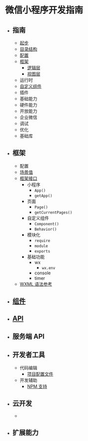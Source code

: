 # 微信小程序开发指南

- ## 指南

  - [起步](./framework/quickstart.md)
  - [目录结构](./framework/structure.md)
  - [配置](./framework/config.md)
  - [框架](./framework/MINA.md)
    - [逻辑层](./framework/app-service.md)
    - [视图层](./framework/view/view.md)
  - 运行时
  - [自定义组件](./framework/custom-component.md)
  - 插件
  - 基础能力
  - 硬件能力
  - 开放能力
  - 企业微信
  - 调试
  - 优化
  - 基础库

- ## 框架

  - 配置
  - [场景值](./reference/scene-list.md)
  - [框架接口](./reference/api.md)
    - 小程序
      - `App()`
      - `getApp()`
    - 页面
      - `Page()`
      - `getCurrentPages()`
    - 自定义组件
      - `Component()`
      - `Behavior()`
    - 模块化
      - `require`
      - `module`
      - `exports`
    - 基础功能
      - wx
        - `wx.env`
      - console
      - timer
  - [WXML 语法参考](./reference/wxml.md)

- ## [组件](./component/component.md)
- ## [API](./api/api-list.md)
- ## 服务端 API
- ## 开发者工具

  - 代码编辑
    - [项目配置文件](./devtools/projectconfig.md)
  - 开发辅助
    - [NPM 支持](./devtools/npm.md)

- ## 云开发

  - 

- ## 扩展能力
